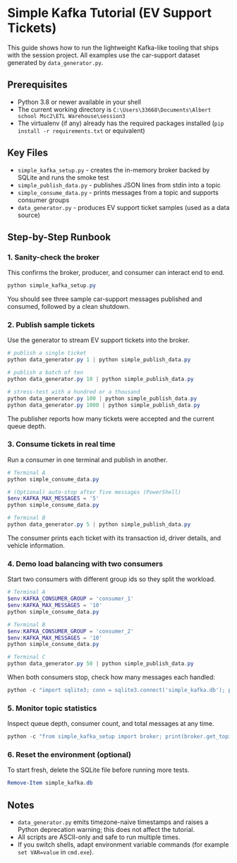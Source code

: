 # Simple Kafka Tutorial (EV Support Tickets)

This guide shows how to run the lightweight Kafka-like tooling that ships with the session project. All examples use the car-support dataset generated by `data_generator.py`.

## Prerequisites
- Python 3.8 or newer available in your shell
- The current working directory is `C:\Users\33668\Documents\Albert school Msc2\ETL Warehouse\session3`
- The virtualenv (if any) already has the required packages installed (`pip install -r requirements.txt` or equivalent)

## Key Files
- `simple_kafka_setup.py` - creates the in-memory broker backed by SQLite and runs the smoke test
- `simple_publish_data.py` - publishes JSON lines from stdin into a topic
- `simple_consume_data.py` - prints messages from a topic and supports consumer groups
- `data_generator.py` - produces EV support ticket samples (used as a data source)

## Step-by-Step Runbook

### 1. Sanity-check the broker
This confirms the broker, producer, and consumer can interact end to end.

```powershell
python simple_kafka_setup.py
```
You should see three sample car-support messages published and consumed, followed by a clean shutdown.

### 2. Publish sample tickets
Use the generator to stream EV support tickets into the broker.

```powershell
# publish a single ticket
python data_generator.py 1 | python simple_publish_data.py

# publish a batch of ten
python data_generator.py 10 | python simple_publish_data.py

# stress-test with a hundred or a thousand
python data_generator.py 100 | python simple_publish_data.py
python data_generator.py 1000 | python simple_publish_data.py
```
The publisher reports how many tickets were accepted and the current queue depth.

### 3. Consume tickets in real time
Run a consumer in one terminal and publish in another.

```powershell
# Terminal A
python simple_consume_data.py

# (Optional) auto-stop after five messages (PowerShell)
$env:KAFKA_MAX_MESSAGES = '5'
python simple_consume_data.py

# Terminal B
python data_generator.py 5 | python simple_publish_data.py
```
The consumer prints each ticket with its transaction id, driver details, and vehicle information.

### 4. Demo load balancing with two consumers
Start two consumers with different group ids so they split the workload.

```powershell
# Terminal A
$env:KAFKA_CONSUMER_GROUP = 'consumer_1'
$env:KAFKA_MAX_MESSAGES = '10'
python simple_consume_data.py

# Terminal B
$env:KAFKA_CONSUMER_GROUP = 'consumer_2'
$env:KAFKA_MAX_MESSAGES = '10'
python simple_consume_data.py

# Terminal C
python data_generator.py 50 | python simple_publish_data.py
```
When both consumers stop, check how many messages each handled:

```powershell
python -c "import sqlite3; conn = sqlite3.connect('simple_kafka.db'); print(conn.execute('SELECT claimed_by, COUNT(*) FROM messages GROUP BY claimed_by').fetchall()); conn.close()"
```

### 5. Monitor topic statistics
Inspect queue depth, consumer count, and total messages at any time.

```powershell
python -c "from simple_kafka_setup import broker; print(broker.get_topic_stats('car_support_tickets'))"
```

### 6. Reset the environment (optional)
To start fresh, delete the SQLite file before running more tests.

```powershell
Remove-Item simple_kafka.db
```

## Notes
- `data_generator.py` emits timezone-naive timestamps and raises a Python deprecation warning; this does not affect the tutorial.
- All scripts are ASCII-only and safe to run multiple times.
- If you switch shells, adapt environment variable commands (for example `set VAR=value` in `cmd.exe`).
